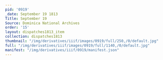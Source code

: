 ```yaml
---
pid: '0919'
_date: September 19 1813
Title: September 19
Source: Dominica National Archives
order: '15'
layout: dispatches1813_item
collection: dispatches1813
thumbnail: "/img/derivatives/iiif/images/0919/full/250,/0/default.jpg"
full: "/img/derivatives/iiif/images/0919/full/1140,/0/default.jpg"
manifest: "/img/derivatives/iiif/0919/manifest.json"
---
```

